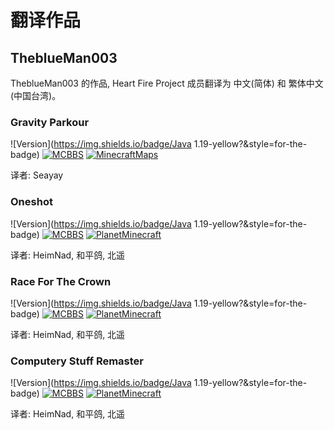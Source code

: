 # 翻译作品

## TheblueMan003

TheblueMan003 的作品, Heart Fire Project 成员翻译为 中文(简体) 和 繁体中文(中国台湾)。

### Gravity Parkour

![Version](https://img.shields.io/badge/Java 1.19-yellow?&style=for-the-badge)
[![MCBBS](https://img.shields.io/badge/MCBBS-brown?&style=for-the-badge)](https://www.mcbbs.net/thread-1364147-1-1.html)
[![MinecraftMaps](https://img.shields.io/badge/MinecraftMaps-blue?&style=for-the-badge)](https://www.minecraftmaps.com/parkour-maps/gravity-parkour)

译者: Seayay

### Oneshot

![Version](https://img.shields.io/badge/Java 1.19-yellow?&style=for-the-badge)
[![MCBBS](https://img.shields.io/badge/MCBBS-brown?&style=for-the-badge)](https://www.mcbbs.net/thread-1369563-1-1.html)
[![PlanetMinecraft](https://img.shields.io/badge/PlanetMinecraft-blue?&style=for-the-badge)](https://www.planetminecraft.com/project/oneshot-5635857)

译者: HeimNad, 和平鸽, 北遥

### Race For The Crown

![Version](https://img.shields.io/badge/Java 1.19-yellow?&style=for-the-badge)
[![MCBBS](https://img.shields.io/badge/MCBBS-brown?&style=for-the-badge)](https://www.mcbbs.net/thread-1364911-1-1.html)
[![PlanetMinecraft](https://img.shields.io/badge/PlanetMinecraft-blue?&style=for-the-badge)](https://www.planetminecraft.com/project/race-for-the-crown)

译者: HeimNad, 和平鸽, 北遥

### Computery Stuff Remaster

![Version](https://img.shields.io/badge/Java 1.19-yellow?&style=for-the-badge)
[![MCBBS](https://img.shields.io/badge/MCBBS-brown?&style=for-the-badge)](https://www.mcbbs.net/thread-1365328-1-1.html)
[![PlanetMinecraft](https://img.shields.io/badge/PlanetMinecraft-blue?&style=for-the-badge)](https://www.planetminecraft.com/project/computery-stuff-remaster)

译者: HeimNad, 和平鸽, 北遥